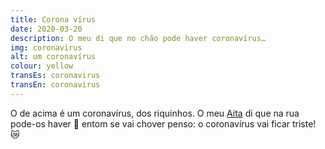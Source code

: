 ```yaml
---
title: Corona vírus
date: 2020-03-20
description: O meu di que no chão pode haver coronavírus…
img: coronavirus
alt: um coronavírus
colour: yellow
transEs: coronavirus
transEn: coronavirus
---
```


O de acima é um coronavírus, dos riquinhos. O meu [Aita](https://pt.glosbe.com/eu/pt/aita) di que na rua pode-os haver 🦠 entom se vai chover penso: o coronavírus vai ficar triste! 😿 